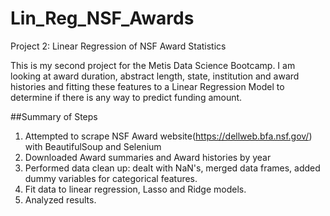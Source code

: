 # Lin_Reg_NSF_Awards
Project 2: Linear Regression of NSF Award Statistics


This is my second project for the Metis Data Science Bootcamp.  I am looking at award duration, abstract length, state, 
institution and award histories and fitting these features to a Linear Regression Model to determine if there is any
way to predict funding amount.  

##Summary of Steps
1) Attempted to scrape NSF Award website(https://dellweb.bfa.nsf.gov/) with BeautifulSoup and Selenium
2) Downloaded Award summaries and Award histories by year
3) Performed data clean up: dealt with NaN's, merged data frames, added dummy variables for categorical features.
4) Fit data to linear regression, Lasso and Ridge models.
5) Analyzed results.
